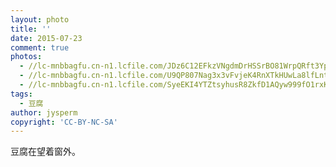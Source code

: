 ```yaml
---
layout: photo
title: ''
date: 2015-07-23
comment: true
photos:
  - //lc-mnbbagfu.cn-n1.lcfile.com/JDz6C12EFkzVNgdmDrHSSrBO81WrpQRft3Yp861v.jpg?imageView2/1/w/900/h/600
  - //lc-mnbbagfu.cn-n1.lcfile.com/U9QP807Nag3x3vFvjeK4RnXTkHUwLa8lfLntR8pf.jpg?imageView2/1/w/900/h/600
  - //lc-mnbbagfu.cn-n1.lcfile.com/SyeEKI4YTZtsyhusR8ZkfD1AQyw999fO1rxKtRaT.jpg?imageView2/1/w/900/h/600
tags:
  - 豆腐
author: jysperm
copyright: 'CC-BY-NC-SA'
---
```

豆腐在望着窗外。

